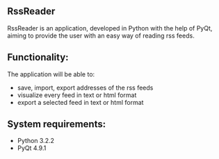 ## RssReader
RssReader is an application, developed in Python with the help of PyQt, aiming to provide the user with an easy way of reading rss feeds.

## Functionality:
The application will be able to:
- save, import, export addresses of the rss feeds
- visualize every feed in text or html format
- export a selected feed in text or html format

## System requirements:
- Python 3.2.2
- PyQt 4.9.1
